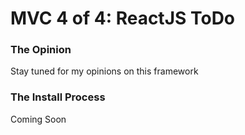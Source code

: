 # MVC 4 of 4: ReactJS ToDo 

### The Opinion
Stay tuned for my opinions on this framework

### The Install Process 
Coming Soon